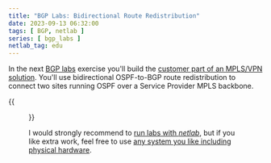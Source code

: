 ```yaml
---
title: "BGP Labs: Bidirectional Route Redistribution"
date: 2023-09-13 06:32:00
tags: [ BGP, netlab ]
series: [ bgp_labs ]
netlab_tag: edu
---
```

In the next [BGP labs](https://ipspace.github.io/bgplab/) exercise you'll build the [customer part of an MPLS/VPN solution](https://ipspace.github.io/bgplab/basic/5-redistribute/). You'll use bidirectional OSPF-to-BGP route redistribution to connect two sites running OSPF over a Service Provider MPLS backbone.

{{<figure src="https://ipspace.github.io/bgplab/basic/topology-2-sites.png">}}

I would strongly recommend to [run labs with _netlab_](https://ipspace.github.io/bgplab/1-setup/), but if you like extra work, feel free to use [any system you like including physical hardware](https://ipspace.github.io/bgplab/external/).